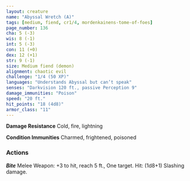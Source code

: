 ```yaml
---
layout: creature
name: "Abyssal Wretch (A)"
tags: [medium, fiend, cr1/4, mordenkainens-tome-of-foes]
page_number: 136
cha: 5 (-3)
wis: 8 (-1)
int: 5 (-3)
con: 11 (+0)
dex: 12 (+1)
str: 9 (-1)
size: Medium fiend (demon)
alignment: chaotic evil
challenge: "1/4 (50 XP)"
languages: "Understands Abyssal but can’t speak"
senses: "Darkvision 120 ft., passive Perception 9"
damage_immunities: "Poison"
speed: "20 ft."
hit_points: "18 (4d8)"
armor_class: "11"
---
```


**Damage Resistance** Cold, fire, lightning

**Condition Immunities** Charmed, frightened, poisoned


### Actions

***Bite*** Melee Weapon: +3 to hit, reach 5 ft., One target. Hit: (1d8+1) Slashing damage.